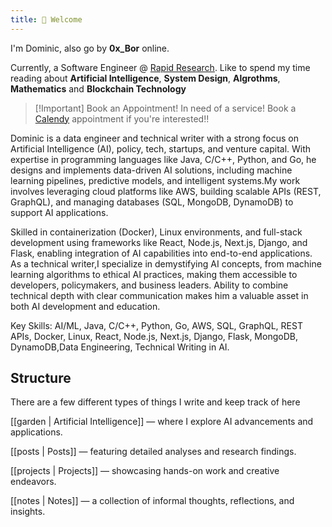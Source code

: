 ```yaml
---
title: 👋 Welcome
---
```


I'm Dominic, also go by **0x_Bor** online.

Currently, a Software Engineer @ [Rapid Research](https://rapidtech.ai). Like to spend
my time reading about **Artificial Intelligence**, **System Design**, **Algrothms**, **Mathematics** and **Blockchain Technology**

> [!Important] Book an Appointment!
> In need of a service! Book a [Calendy](https://calendly.com/oxbor/30min) appointment if you're
> interested!!

Dominic is a data engineer and technical writer with a strong focus on Artificial Intelligence (AI), policy, tech, startups,
and venture capital. With expertise in programming languages like Java, C/C++, Python, and Go, he designs and implements data-driven AI solutions,
including machine learning pipelines, predictive models, and intelligent systems.My  work involves leveraging cloud platforms like AWS, building scalable APIs
(REST, GraphQL), and managing databases (SQL, MongoDB, DynamoDB) to support AI applications.

Skilled in containerization (Docker), Linux environments, and full-stack development using frameworks like React, Node.js, Next.js, Django, and Flask,
enabling integration of  AI capabilities into end-to-end applications. As a technical writer,I specialize in demystifying AI concepts,
from machine learning algorithms to ethical AI practices, making them accessible to developers, policymakers, and business leaders.
Ability to combine technical depth with clear communication makes him a valuable asset in both AI development and education.

Key Skills: AI/ML, Java, C/C++, Python, Go, AWS, SQL, GraphQL, REST APIs, Docker, Linux, React,
Node.js, Next.js, Django, Flask, MongoDB, DynamoDB,Data Engineering, Technical Writing in AI.

## Structure

There are a few different types of things I write and keep track of here

[[garden | Artificial Intelligence]] — where I explore AI advancements and applications.

[[posts | Posts]] — featuring detailed analyses and research findings.

[[projects | Projects]] — showcasing hands-on work and creative endeavors.

[[notes | Notes]] — a collection of informal thoughts, reflections, and insights.
